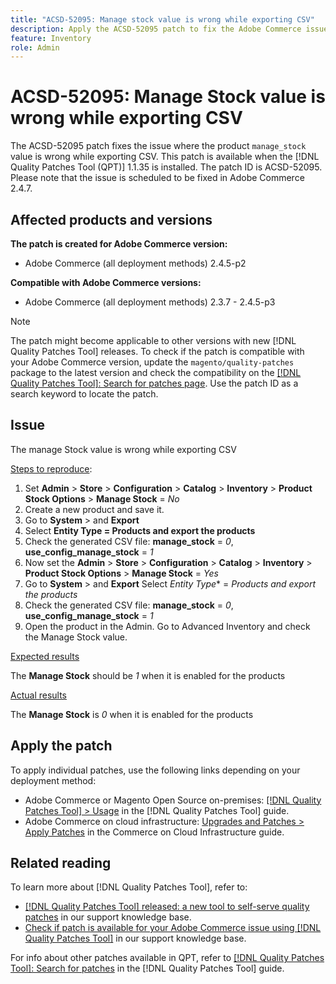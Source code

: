 ```yaml
---
title: "ACSD-52095: Manage stock value is wrong while exporting CSV"
description: Apply the ACSD-52095 patch to fix the Adobe Commerce issue where the product manage stock value is wrong while exporting CSV.
feature: Inventory
role: Admin
---
```

# ACSD-52095: Manage Stock value is wrong while exporting CSV

The ACSD-52095 patch fixes the issue where the product `manage_stock` value is wrong while exporting CSV. This patch is available when the [!DNL Quality Patches Tool (QPT)] 1.1.35 is installed. The patch ID is ACSD-52095. Please note that the issue is scheduled to be fixed in Adobe Commerce 2.4.7.

## Affected products and versions

**The patch is created for Adobe Commerce version:**

* Adobe Commerce (all deployment methods) 2.4.5-p2

**Compatible with Adobe Commerce versions:**

* Adobe Commerce (all deployment methods) 2.3.7 - 2.4.5-p3

>[!NOTE]
>
>The patch might become applicable to other versions with new [!DNL Quality Patches Tool] releases. To check if the patch is compatible with your Adobe Commerce version, update the `magento/quality-patches` package to the latest version and check the compatibility on the [[!DNL Quality Patches Tool]: Search for patches page](https://experienceleague.adobe.com/tools/commerce-quality-patches/index.html). Use the patch ID as a search keyword to locate the patch.

## Issue

The manage Stock value is wrong while exporting CSV

<u>Steps to reproduce</u>:

1. Set **Admin** > **Store** > **Configuration** > **Catalog** > **Inventory** > **Product Stock Options** > **Manage Stock** = *No*
1. Create a new product and save it.
1. Go to **System** > and **Export**
1. Select **Entity Type = Products and export the products**
1. Check the generated CSV file: **manage_stock** = *0*, **use_config_manage_stock** = *1*
1. Now set the **Admin** > **Store** > **Configuration** > **Catalog** > **Inventory** > **Product Stock Options** > **Manage Stock** = *Yes*
1. Go to **System** > and **Export**
Select *Entity Type** = *Products and export the products*
1. Check the generated CSV file: **manage_stock** = *0*, **use_config_manage_stock** = *1*
1. Open the product in the Admin. Go to Advanced Inventory and check the Manage Stock value.

<u>Expected results</u>

The **Manage Stock** should be *1* when it is enabled for the products

<u>Actual results</u>

The **Manage Stock** is *0* when it is enabled for the products

## Apply the patch

To apply individual patches, use the following links depending on your deployment method:

* Adobe Commerce or Magento Open Source on-premises: [[!DNL Quality Patches Tool] > Usage](<https://experienceleague.adobe.com/docs/commerce-operations/tools/quality-patches-tool/usage.html>) in the [!DNL Quality Patches Tool] guide.
* Adobe Commerce on cloud infrastructure: [Upgrades and Patches > Apply Patches](https://experienceleague.adobe.com/docs/commerce-cloud-service/user-guide/develop/upgrade/apply-patches.html) in the Commerce on Cloud Infrastructure guide.

## Related reading

To learn more about [!DNL Quality Patches Tool], refer to:

* [[!DNL Quality Patches Tool] released: a new tool to self-serve quality patches](/help/announcements/adobe-commerce-announcements/magento-quality-patches-released-new-tool-to-self-serve-quality-patches.md) in our support knowledge base.
* [Check if patch is available for your Adobe Commerce issue using [!DNL Quality Patches Tool]](/help/support-tools/patches-available-in-qpt-tool/check-patch-for-magento-issue-with-magento-quality-patches.md) in our support knowledge base.

For info about other patches available in QPT, refer to [[!DNL Quality Patches Tool]: Search for patches](<https://experienceleague.adobe.com/tools/commerce-quality-patches/index.html>) in the [!DNL Quality Patches Tool] guide.